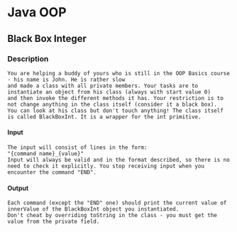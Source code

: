 # Java OOP

## Black Box Integer

### Description
    You are helping a buddy of yours who is still in the OOP Basics course - his name is John. He is rather slow 
    and made a class with all private members. Your tasks are to instantiate an object from his class (always with start value 0)
    and then invoke the different methods it has. Your restriction is to not change anything in the class itself (consider it a black box).
    You can look at his class but don't touch anything! The class itself is called BlackBoxInt. It is a wrapper for the int primitive. 
    
#### Input 
    The input will consist of lines in the form: 
    "{command name}_{value}" 
    Input will always be valid and in the format described, so there is no need to check it explicitly. You stop receiving input when you 
    encounter the command "END". 

#### Output 
    Each command (except the "END" one) should print the current value of innerValue of the BlackBoxInt object you instantiated. 
    Don't cheat by overriding toString in the class - you must get the value from the private field.